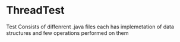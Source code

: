 # ThreadTest
Test
Consists of diffenrent .java files each has implemetation of data structures and few operations performed on them
